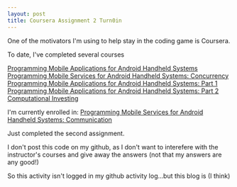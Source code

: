 ```yaml
---
layout: post
title: Coursera Assignment 2 Turn0in
---
```


One of the motivators I'm using to help stay in the coding game is Coursera.

To date, I've completed several courses 

[Programming Mobile Applications for Android Handheld Systems](https://www.coursera.org/account/accomplishments/certificate/N2QJVPWUCT)
[Programming Mobile Services for Android Handheld Systems: Concurrency](https://www.coursera.org/account/accomplishments/certificate/MG4DZPTP72)
[Programming Mobile Applications for Android Handheld Systems: Part 1](https://www.coursera.org/account/accomplishments/certificate/UUKEJJ8WMP)
[Programming Mobile Applications for Android Handheld Systems: Part 2](https://www.coursera.org/account/accomplishments/certificate/QER75DC2F9)
[Computational Investing](https://www.coursera.org/account/accomplishments/certificate/WNCTZY79YW)

I'm currently enrolled in:  [Programming Mobile Services for Android Handheld Systems: Communication](https://www.coursera.org/course/posacommunication)

Just completed the second assignment.

I don't post this code on my github, as I don't want to interefere with the instructor's courses and give away the answers (not that my answers are any good!)

So this activity isn't logged in my github activity log...but this blog is (I think)


